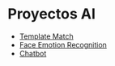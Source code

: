 # Proyectos AI

- [Template Match](https://github.com/AyudaEnPython/Proyectos/tree/main/AI/template_match)
- [Face Emotion Recognition](https://github.com/AyudaEnPython/Proyectos/tree/main/AI/face_emotion_recognition)
- [Chatbot](https://github.com/AyudaEnPython/Proyectos/tree/main/AI/chatbot)
